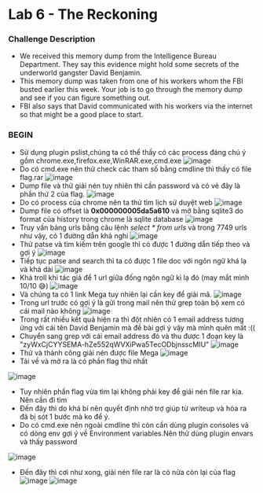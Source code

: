 <h1>Lab 6 - The Reckoning</h1>
<h3>Challenge Description</h3>

- We received this memory dump from the Intelligence Bureau Department. They say this evidence might hold some secrets of the underworld gangster David Benjamin.
- This memory dump was taken from one of his workers whom the FBI busted earlier this week. Your job is to go through the memory dump and see if you can figure something out.
- FBI also says that David communicated with his workers via the internet so that might be a good place to start.
<h3>BEGIN</h3>

- Sử dụng plugin pslist,chúng ta có thể thấy có các process đáng chú ý gồm chrome.exe,firefox.exe,WinRAR.exe,cmd.exe
![image](https://user-images.githubusercontent.com/100038173/204959341-aa5905c1-b7e2-4f34-bbf7-a375013bf1a1.png)
- Do có cmd.exe nên thử check các tham số bằng cmdline thì thấy có file flag.rar
![image](https://user-images.githubusercontent.com/100038173/204959457-7d091b6f-bb51-4dbf-94aa-bb7ad785cecd.png)
- Dump file và thử giải nén tuy nhiên thì cần password và có vẻ đây là phần thứ 2 của flag.
![image](https://user-images.githubusercontent.com/100038173/204959567-cc07d9a3-a2b9-445f-a2de-3bf703a327ff.png)
- Do có process của chrome nên ta thử tìm lịch sử duyệt web
![image](https://user-images.githubusercontent.com/100038173/204959941-85768eb1-3724-4c94-b20f-708f5f87b72b.png)
- Dump file có offset là <b>0x000000005da5a610</b> và mở bằng sqlite3 do format của history trong chrome là sqlite database
![image](https://user-images.githubusercontent.com/100038173/204960139-88bd271c-8aaf-4f45-986f-082cbc9924f7.png)
- Truy vấn bảng urls bằng câu lệnh <i>select * from urls</i> và trong 7749 urls như vậy, có 1 đường dẫn khả nghi
![image](https://user-images.githubusercontent.com/100038173/204960493-73d79242-3a74-4feb-ac6c-76bc6948f8df.png)
- Thử patse và tìm kiếm trên google thì có được 1 đường dẫn tiếp theo và gợi ý
![image](https://user-images.githubusercontent.com/100038173/204960630-1cbffef9-66da-4228-a875-b058b6216afe.png)
- Tiếp tục patse and search thì ta có được 1 file doc với ngôn ngữ khá lạ và khá dài
![image](https://user-images.githubusercontent.com/100038173/204960775-dd0ce21d-2a36-4f1d-bcca-fff09964a354.png)
- Khá troll khi tác giả để 1 url giữa đống ngôn ngữ kì lạ đó (may mắt mình 10/10 😅) 
![image](https://user-images.githubusercontent.com/100038173/204961003-b3e9c5e6-a05d-4a66-8c78-b268bcb20b85.png)
- Và chúng ta có 1 link Mega tuy nhiên lại cần key để giải mã. 
![image](https://user-images.githubusercontent.com/100038173/204961180-2dca2929-8f55-4aad-a542-10e5d9bf82a5.png)
- Trong url trước có gợi ý là gửi trong mail nên thử grep toàn bộ xem có cái mail nào không
![image](https://user-images.githubusercontent.com/100038173/204961363-659453b7-7c30-4fe8-b357-fc1d713aaf30.png)
- Trong rất nhiều kết quả hiện ra thì đột nhiên có 1 email address tương ứng với cái tên David Benjamin mà đề bài gợi ý vậy mà mình quên mất :(( 
- Chuyển sang grep với cái email address đó và thu được 1 đoạn key là "zyWxCjCYYSEMA-hZe552qWVXiPwa5TecODbjnsscMIU"
![image](https://user-images.githubusercontent.com/100038173/204961938-c377bd43-375d-425e-8bd2-7a5b6c70966c.png)
- Thử và thành công giải nén được file Mega 
![image](https://user-images.githubusercontent.com/100038173/204962165-3872e5fa-8d96-4319-8b5c-f23917388ae0.png)
- Tải về và mở ra là có phần flag thứ nhất 

![image](https://user-images.githubusercontent.com/100038173/204962216-c7b8bf60-9dd1-477b-865f-305e7fcd34d7.png)
- Tuy nhiên phần flag vừa tìm lại không phải key để giải nén file rar kia. Nên cần đi tìm 
- Đến đây thì do khá bí nên quyết định nhờ trợ giúp từ writeup và hóa ra đã bị sót 1 bước mà ko để ý.
- Do có cmd.exe nên ngoài cmdline thì còn cần dùng plugin consoles và có dòng env gợi ý về Environment variables.Nên thử dùng plugin envars và thấy password 

![image](https://user-images.githubusercontent.com/100038173/204965062-d41f0ef2-f083-4e35-b602-775ed7f2653b.png)
- Đến đây thì cơi như xong, giải nén file rar là có nửa còn lại của flag 
![image](https://user-images.githubusercontent.com/100038173/204965215-ee599739-1556-47a5-a6a2-acbc42ecf025.png)
![image](https://user-images.githubusercontent.com/100038173/204965258-930e127e-7511-4aa3-aae6-e7e857b0b9c3.png)




